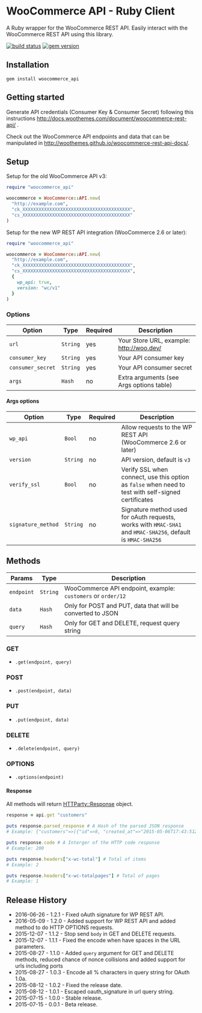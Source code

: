 # WooCommerce API - Ruby Client

A Ruby wrapper for the WooCommerce REST API. Easily interact with the WooCommerce REST API using this library.

[![build status](https://secure.travis-ci.org/woothemes/wc-api-ruby.svg)](http://travis-ci.org/woothemes/wc-api-ruby)
[![gem version](https://badge.fury.io/rb/woocommerce_api.svg)](https://rubygems.org/gems/woocommerce_api)

## Installation

```
gem install woocommerce_api
```

## Getting started

Generate API credentials (Consumer Key & Consumer Secret) following this instructions <http://docs.woothemes.com/document/woocommerce-rest-api/>
.

Check out the WooCommerce API endpoints and data that can be manipulated in <http://woothemes.github.io/woocommerce-rest-api-docs/>.

## Setup

Setup for the old WooCommerce API v3:

```ruby
require "woocommerce_api"

woocommerce = WooCommerce::API.new(
  "http://example.com",
  "ck_XXXXXXXXXXXXXXXXXXXXXXXXXXXXXXXXXXXXXXXX",
  "cs_XXXXXXXXXXXXXXXXXXXXXXXXXXXXXXXXXXXXXXXX"
)
```

Setup for the new WP REST API integration (WooCommerce 2.6 or later):

```ruby
require "woocommerce_api"

woocommerce = WooCommerce::API.new(
  "http://example.com",
  "ck_XXXXXXXXXXXXXXXXXXXXXXXXXXXXXXXXXXXXXXXX",
  "cs_XXXXXXXXXXXXXXXXXXXXXXXXXXXXXXXXXXXXXXXX",
  {
    wp_api: true,
    version: "wc/v1"
  }
)
```

### Options

|       Option      |   Type   | Required |               Description                |
| ----------------- | -------- | -------- | ---------------------------------------- |
| `url`             | `String` | yes      | Your Store URL, example: http://woo.dev/ |
| `consumer_key`    | `String` | yes      | Your API consumer key                    |
| `consumer_secret` | `String` | yes      | Your API consumer secret                 |
| `args`            | `Hash`   | no       | Extra arguments (see Args options table) |

#### Args options

|       Option       |   Type   | Required |                                                 Description                                                  |
|--------------------|----------|----------|--------------------------------------------------------------------------------------------------------------|
| `wp_api`           | `Bool`   | no       | Allow requests to the WP REST API (WooCommerce 2.6 or later)                                                 |
| `version`          | `String` | no       | API version, default is `v3`                                                                                 |
| `verify_ssl`       | `Bool`   | no       | Verify SSL when connect, use this option as `false` when need to test with self-signed certificates          |
| `signature_method` | `String` | no       | Signature method used for oAuth requests, works with `HMAC-SHA1` and `HMAC-SHA256`, default is `HMAC-SHA256` |

## Methods

|   Params   |   Type   |                         Description                          |
| ---------- | -------- | ------------------------------------------------------------ |
| `endpoint` | `String` | WooCommerce API endpoint, example: `customers` or `order/12` |
| `data`     | `Hash`   | Only for POST and PUT, data that will be converted to JSON   |
| `query`    | `Hash`   | Only for GET and DELETE, request query string                |

### GET

- `.get(endpoint, query)`

### POST

- `.post(endpoint, data)`

### PUT

- `.put(endpoint, data)`

### DELETE

- `.delete(endpoint, query)`

### OPTIONS

- `.options(endpoint)`

#### Response

All methods will return [HTTParty::Response](https://github.com/jnunemaker/httparty) object.

```ruby
response = api.get "customers"

puts response.parsed_response # A Hash of the parsed JSON response
# Example: {"customers"=>[{"id"=>8, "created_at"=>"2015-05-06T17:43:51Z", "email"=>

puts response.code # A Interger of the HTTP code response
# Example: 200

puts response.headers["x-wc-total"] # Total of items
# Example: 2

puts response.headers["x-wc-totalpages"] # Total of pages
# Example: 1
```

## Release History

- 2016-06-26 - 1.2.1 - Fixed oAuth signature for WP REST API.
- 2016-05-09 - 1.2.0 - Added support for WP REST API and added method to do HTTP OPTIONS requests.
- 2015-12-07 - 1.1.2 - Stop send `body` in GET and DELETE requests.
- 2015-12-07 - 1.1.1 - Fixed the encode when have spaces in the URL parameters.
- 2015-08-27 - 1.1.0 - Added `query` argument for GET and DELETE methods, reduced chance of nonce collisions and added support for urls including ports
- 2015-08-27 - 1.0.3 - Encode all % characters in query string for OAuth 1.0a.
- 2015-08-12 - 1.0.2 - Fixed the release date.
- 2015-08-12 - 1.0.1 - Escaped oauth_signature in url query string.
- 2015-07-15 - 1.0.0 - Stable release.
- 2015-07-15 - 0.0.1 - Beta release.
